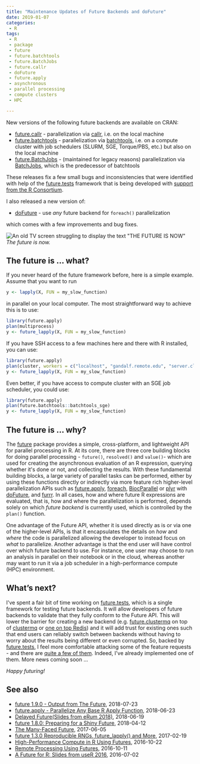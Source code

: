 ```yaml
---
title: "Maintenance Updates of Future Backends and doFuture"
date: 2019-01-07
categories:
 - R
tags:
 - R
 - package
 - future
 - future.batchtools
 - future.BatchJobs
 - future.callr
 - doFuture
 - future.apply
 - asynchronous
 - parallel processing
 - compute clusters
 - HPC

---
```


New versions of the following future backends are available on CRAN:

* [future.callr] - parallelization via [callr], i.e. on the local machine
* [future.batchtools] - parallelization via [batchtools], i.e. on a compute cluster with job schedulers (SLURM, SGE, Torque/PBS, etc.) but also on the local machine
* [future.BatchJobs] - (maintained for legacy reasons) parallelization via [BatchJobs], which is the predecessor of batchtools

These releases fix a few small bugs and inconsistencies that were identified with help of the [future.tests] framework that is being developed with [support from the R Consortium](https://www.r-consortium.org/projects/awarded-projects).


I also released a new version of:

* [doFuture] - use _any_ future backend for `foreach()` parallelization

which comes with a few improvements and bug fixes.


![An old TV screen struggling to display the text "THE FUTURE IS NOW"](/post/the-future-is-now.gif)
_The future is now._


## The future is ... what?

If you never heard of the future framework before, here is a simple example.  Assume that you want to run
```r
y <- lapply(X, FUN = my_slow_function)
```
in parallel on your local computer.  The most straightforward way to achieve this is to use:
```r
library(future.apply)
plan(multiprocess)
y <- future_lapply(X, FUN = my_slow_function)
```
If you have SSH access to a few machines here and there with R installed, you can use:
```r
library(future.apply)
plan(cluster, workers = c("localhost", "gandalf.remote.edu", "server.cloud.org"))
y <- future_lapply(X, FUN = my_slow_function)
```
Even better, if you have access to compute cluster with an SGE job scheduler, you could use:
```r
library(future.apply)
plan(future.batchtools::batchtools_sge)
y <- future_lapply(X, FUN = my_slow_function)
```


## The future is ... why?

The [future] package provides a simple, cross-platform, and lightweight API for parallel processing in R.  At its core, there are three core building blocks for doing parallel processing - `future()`, `resolved()` and `value()`- which are used for creating the asynchronous evaluation of an R expression, querying whether it's done or not, and collecting the results.  With these fundamental building blocks, a large variety of parallel tasks can be performed, either by using these functions directly or indirectly via more feature rich higher-level parallelization APIs such as [future.apply], [foreach], [BiocParallel] or [plyr] with [doFuture], and [furrr].  In all cases, how and where future R expressions are evaluated, that is, how and where the parallelization is performed, depends solely on which _future backend_ is currently used, which is controlled by the `plan()` function.

One advantage of the Future API, whether it is used directly as is or via one of the higher-level APIs, is that it encapsulates the details on _how_ and _where_ the code is parallelized allowing the developer to instead focus on _what_ to parallelize.  Another advantage is that the end user will have control over which future backend to use.  For instance, one user may choose to run an analysis in parallel on their notebook or in the cloud, whereas another may want to run it via a job scheduler in a high-performance compute (HPC) environment.


## What’s next?

I've spent a fair bit of time working on [future.tests], which is a single framework for testing future backends.  It will allow developers of future backends to validate that they fully conform to the Future API.  This will lower the barrier for creating a new backend (e.g. [future.clustermq] on top of [clustermq] or [one on top Redis](https://github.com/HenrikBengtsson/future/issues/151)) and it will add trust for existing ones such that end users can reliably switch between backends without having to worry about the results being different or even corrupted.
So, backed by [future.tests], I feel more comfortable attacking some of the feature requests - and there are [quite a few of them](https://github.com/HenrikBengtsson/future/issues?q=is%3Aissue+is%3Aopen+label%3A%22feature+request%22).  Indeed, I've already implemented one of them.  More news coming soon ...


_Happy futuring!_


## See also

* [future 1.9.0 - Output from The Future](/2018/07/23/output-from-the-future/), 2018-07-23
* [future.apply - Parallelize Any Base R Apply Function](/2018/06/23/future.apply_1.0.0/), 2018-06-23
* [Delayed Future(Slides from eRum 2018)](/2018/06/18/future-erum2018-slides/), 2018-06-19
* [future 1.8.0: Preparing for a Shiny Future](/2018/04/12/future-results/), 2018-04-12
* [The Many-Faced Future](/2017/06/05/many-faced-future/), 2017-06-05
* [future 1.3.0 Reproducible RNGs, future&#95;lapply() and More](/2017/02/19/future-rng/), 2017-02-19
* [High-Performance Compute in R Using Futures](/2016/10/22/future-hpc/), 2016-10-22
* [Remote Processing Using Futures](/2016/10/11/future-remotes/), 2016-10-11
* [A Future for R: Slides from useR 2016](http://127.0.0.1:4321/2016/07/02/future-user2016-slides/), 2016-07-02



[future]: https://cran.r-project.org/package=future

[future.batchtools]: https://cran.r-project.org/package=future.batchtools
[batchtools]: https://cran.r-project.org/package=batchtools
[future.BatchJobs]: https://cran.r-project.org/package=future.BatchJobs
[BatchJobs]: https://cran.r-project.org/package=BatchJobs
[future.callr]: https://cran.r-project.org/package=future.callr
[callr]: https://cran.r-project.org/package=callr

[future.apply]: https://cran.r-project.org/package=future.apply
[furrr]: https://cran.r-project.org/package=furrr
[doFuture]: https://cran.r-project.org/package=doFuture
[foreach]: https://cran.r-project.org/package=foreach
[BiocParallel]: https://bioconductor.org/packages/release/bioc/html/BiocParallel.html
[plyr]: https://cran.r-project.org/package=plyr

[future.tests]: https://github.com/HenrikBengtsson/future.tests
[future.clustermq]: https://github.com/HenrikBengtsson/future/issues/204
[clustermq]: https://cran.r-project.org/package=clustermq
